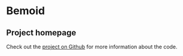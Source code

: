 # Bemoid

## Project homepage

Check out the [project on Github](https://github.com/bemoid/bemoid) for more information about the code.
